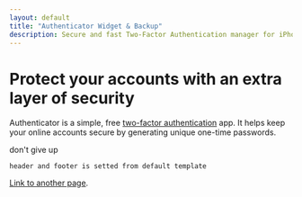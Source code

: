 ```yaml
---
layout: default
title: "Authenticator Widget & Backup"
description: Secure and fast Two-Factor Authentication manager for iPhone, iPad, iPod, Apple Watch and macOS.
---
```


<!-- here is body, header and footer is setted from layout: default -->

# Protect your accounts with an extra layer of security

Authenticator is a simple, free [two-factor authentication][two-factor-authentication] app. It helps keep your online accounts secure by generating unique one-time passwords.

don't give up
```
header and footer is setted from default template
```

[two-factor-authentication]: https://en.wikipedia.org/wiki/Two-factor_authentication


[Link to another page](./another-page.html).